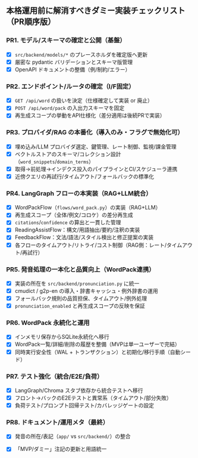 ## 本格運用前に解消すべきダミー実装チェックリスト（PR順序版）

### PR1. モデル/スキーマの確定と公開（基盤）
- [x] `src/backend/models/*` のプレースホルダを確定版へ更新
- [x] 厳密な pydantic バリデーションとスキーマ版管理
- [x] OpenAPI ドキュメントの整備（例/制約/エラー）

### PR2. エンドポイント/ルータの確定（I/F固定）
- [x] `GET /api/word` の扱いを決定（仕様確定して実装 or 廃止）
- [x] `POST /api/word/pack` の入出力スキーマを固定
- [x] 再生成スコープの挙動をAPI仕様化（差分適用は後続PRで実装）

### PR3. プロバイダ/RAG の本番化（導入のみ・フラグで無効化可）
- [x] 埋め込み/LLM プロバイダ選定、鍵管理、レート制御、監視/課金管理
- [x] ベクトルストアのスキーマ/コレクション設計（`word_snippets`/`domain_terms`）
- [x] 取得→前処理→インデクス投入のパイプラインとCI/スケジューラ連携
- [x] 近傍クエリの再試行/タイムアウト/フォールバックの標準化

### PR4. LangGraph フローの本実装（RAG+LLM統合）
- [x] WordPackFlow（`flows/word_pack.py`）の実装（RAG+LLM）
- [x] 再生成スコープ（全体/例文/コロケ）の差分再生成
- [x] `citations`/`confidence` の算出と一貫した管理
- [x] ReadingAssistFlow：構文/用語抽出/要約/注釈の実装
- [x] FeedbackFlow：文法/語法/スタイル検出と修正提案の実装
- [x] 各フローのタイムアウト/リトライ/コスト制御（RAG側：レート/タイムアウト/再試行）

### PR5. 発音処理の一本化と品質向上（WordPack連携）
- [x] 実装の所在を `src/backend/pronunciation.py` に統一
- [x] cmudict / g2p-en の導入・辞書キャッシュ・例外辞書の運用
- [x] フォールバック規則の品質担保、タイムアウト/例外処理
- [x] `pronunciation_enabled` と再生成スコープの反映を保証

### PR6. WordPack 永続化と運用
- [x] インメモリ保存からSQLite永続化へ移行
- [x] WordPack一覧/詳細/削除の履歴を整備（MVPは単一ユーザーで完結）
- [x] 同時実行安全性（WAL + トランザクション）と初期化/移行手順（自動シード）

### PR7. テスト強化（統合/E2E/負荷）
- [x] LangGraph/Chroma スタブ依存から統合テストへ移行
- [x] フロント→バックのE2Eテストと異常系（タイムアウト/部分失敗）
- [x] 負荷テスト/プロンプト回帰テスト/カバレッジゲートの設定

### PR8. ドキュメント/運用メタ（最終）
- [x] 発音の所在/表記（`app/` vs `src/backend/`）の整合
- [x] 「MVP/ダミー」注記の更新と用語統一


